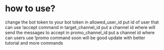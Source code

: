 # how to use?
change the bot token to your bot token
in allowed_user_id put id of user that can use !accept <message id> command
in target_channel_id put a channel id where will send the messages to accept
in promo_channel_id put a channel id where can users use !promo <message> command
soon will be good update with better tutorial and more commands
